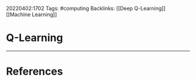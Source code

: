 20220402:1702
Tags: #computing 
Backlinks: [[Deep Q-Learning]] [[Machine Learning]]
# Q-Learning




---
# References